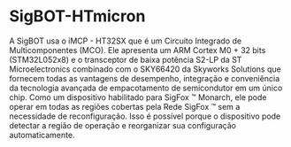 # SigBOT-HTmicron
A SigBOT usa o iMCP - HT32SX que é um Circuito Integrado de Multicomponentes (MCO). Ele apresenta um ARM Cortex M0 + 32 bits (STM32L052x8) e o transceptor de baixa potência S2-LP da ST Microelectronics combinado com o SKY66420 da Skyworks Solutions que fornecem todas as vantagens de desempenho, integração e conveniência da tecnologia avançada de empacotamento de semicondutor em um único chip. Como um dispositivo habilitado para SigFox ™ Monarch, ele pode operar em todas as regiões cobertas pela Rede SigFox ™ sem a necessidade de reconfiguração. Isso é possível porque o dispositivo pode detectar a região de operação e reorganizar sua configuração automaticamente.
